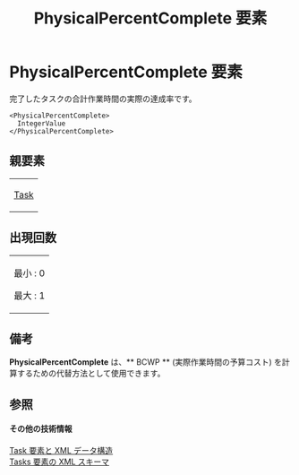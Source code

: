 ﻿---
title: PhysicalPercentComplete 要素
TOCTitle: PhysicalPercentComplete 要素
ms:assetid: 18db0094-c158-419e-890b-456b811bc658
ms:mtpsurl: https://msdn.microsoft.com/ja-jp/library/Bb968424(v=office.12)
ms:contentKeyID: 16732515
ms.date: 06/30/2008
mtps_version: v=office.12
ms.translationtype: HT
---

# PhysicalPercentComplete 要素

完了したタスクの合計作業時間の実際の達成率です。

    <PhysicalPercentComplete>
      IntegerValue
    </PhysicalPercentComplete>

## 親要素

<table>
<colgroup>
<col style="width: 100%" />
</colgroup>
<tbody>
<tr class="odd">
<td><p><a href="task-element.md">Task</a></p></td>
</tr>
</tbody>
</table>


## 出現回数


<table>
<colgroup>
<col style="width: 100%" />
</colgroup>
<tbody>
<tr class="odd">
<td><p>最小 : 0</p>
<p>最大 : 1</p></td>
</tr>
</tbody>
</table>


## 備考

**PhysicalPercentComplete** は、** BCWP ** (実際作業時間の予算コスト) を計算するための代替方法として使用できます。

## 参照

#### その他の技術情報

[Task 要素と XML データ構造](task-elements-and-xml-structure.md)  
[Tasks 要素の XML スキーマ](xml-schema-for-the-tasks-element.md)

